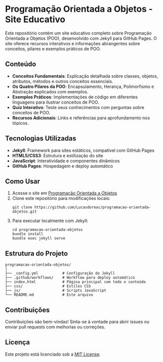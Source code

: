 # Programação Orientada a Objetos - Site Educativo

Este repositório contém um site educativo completo sobre Programação Orientada a Objetos (POO), desenvolvido com Jekyll para GitHub Pages. O site oferece recursos interativos e informações abrangentes sobre conceitos, pilares e exemplos práticos de POO.

## Conteúdo

- **Conceitos Fundamentais**: Explicação detalhada sobre classes, objetos, atributos, métodos e outros conceitos essenciais.
- **Os Quatro Pilares da POO**: Encapsulamento, Herança, Polimorfismo e Abstração explicados com exemplos.
- **Exemplos Práticos**: Implementações de código em diferentes linguagens para ilustrar conceitos de POO.
- **Quiz Interativo**: Teste seus conhecimentos com perguntas sobre conceitos de POO.
- **Recursos Adicionais**: Links e referências para aprofundamento nos tópicos.

## Tecnologias Utilizadas

- **Jekyll**: Framework para sites estáticos, compatível com GitHub Pages
- **HTML5/CSS3**: Estrutura e estilização do site
- **JavaScript**: Interatividade e componentes dinâmicos
- **GitHub Pages**: Hospedagem e deploy automático

## Como Usar

1. Acesse o site em [Programação Orientada a Objetos](https://lucasdoreac.github.io/programacao-orientada-objetos/)
2. Clone este repositório para modificações locais:
   ```
   git clone https://github.com/Lucasdoreac/programacao-orientada-objetos.git
   ```
3. Para executar localmente com Jekyll:
   ```
   cd programacao-orientada-objetos
   bundle install
   bundle exec jekyll serve
   ```

## Estrutura do Projeto

```
programacao-orientada-objetos/
│
├── _config.yml           # Configuração do Jekyll
├── .github/workflows/    # Workflow para deploy automático
├── index.html            # Página principal com todo o conteúdo
├── css/                  # Estilos CSS
├── js/                   # Scripts JavaScript
└── README.md             # Este arquivo
```

## Contribuições

Contribuições são bem-vindas! Sinta-se à vontade para abrir issues ou enviar pull requests com melhorias ou correções.

## Licença

Este projeto está licenciado sob a [MIT License](LICENSE).